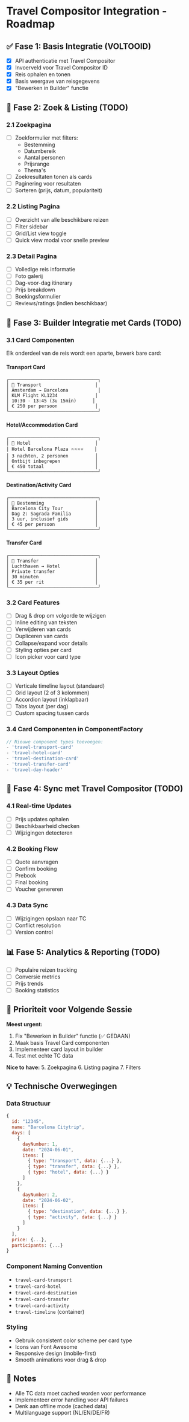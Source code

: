 # Travel Compositor Integration - Roadmap

## ✅ Fase 1: Basis Integratie (VOLTOOID)
- [x] API authenticatie met Travel Compositor
- [x] Invoerveld voor Travel Compositor ID
- [x] Reis ophalen en tonen
- [x] Basis weergave van reisgegevens
- [x] "Bewerken in Builder" functie

## 🚧 Fase 2: Zoek & Listing (TODO)

### 2.1 Zoekpagina
- [ ] Zoekformulier met filters:
  - Bestemming
  - Datumbereik
  - Aantal personen
  - Prijsrange
  - Thema's
- [ ] Zoekresultaten tonen als cards
- [ ] Paginering voor resultaten
- [ ] Sorteren (prijs, datum, populariteit)

### 2.2 Listing Pagina
- [ ] Overzicht van alle beschikbare reizen
- [ ] Filter sidebar
- [ ] Grid/List view toggle
- [ ] Quick view modal voor snelle preview

### 2.3 Detail Pagina
- [ ] Volledige reis informatie
- [ ] Foto galerij
- [ ] Dag-voor-dag itinerary
- [ ] Prijs breakdown
- [ ] Boekingsformulier
- [ ] Reviews/ratings (indien beschikbaar)

## 🎨 Fase 3: Builder Integratie met Cards (TODO)

### 3.1 Card Componenten
Elk onderdeel van de reis wordt een aparte, bewerk bare card:

#### Transport Card
```
┌─────────────────────────────────┐
│ 🛫 Transport                    │
│ Amsterdam → Barcelona           │
│ KLM Flight KL1234              │
│ 10:30 - 13:45 (3u 15min)      │
│ € 250 per persoon              │
└─────────────────────────────────┘
```

#### Hotel/Accommodation Card
```
┌─────────────────────────────────┐
│ 🏨 Hotel                        │
│ Hotel Barcelona Plaza ⭐⭐⭐⭐    │
│ 3 nachten, 2 personen          │
│ Ontbijt inbegrepen             │
│ € 450 totaal                   │
└─────────────────────────────────┘
```

#### Destination/Activity Card
```
┌─────────────────────────────────┐
│ 📍 Bestemming                   │
│ Barcelona City Tour            │
│ Dag 2: Sagrada Familia         │
│ 3 uur, inclusief gids          │
│ € 45 per persoon               │
└─────────────────────────────────┘
```

#### Transfer Card
```
┌─────────────────────────────────┐
│ 🚕 Transfer                     │
│ Luchthaven → Hotel             │
│ Private transfer               │
│ 30 minuten                     │
│ € 35 per rit                   │
└─────────────────────────────────┘
```

### 3.2 Card Features
- [ ] Drag & drop om volgorde te wijzigen
- [ ] Inline editing van teksten
- [ ] Verwijderen van cards
- [ ] Dupliceren van cards
- [ ] Collapse/expand voor details
- [ ] Styling opties per card
- [ ] Icon picker voor card type

### 3.3 Layout Opties
- [ ] Verticale timeline layout (standaard)
- [ ] Grid layout (2 of 3 kolommen)
- [ ] Accordion layout (inklapbaar)
- [ ] Tabs layout (per dag)
- [ ] Custom spacing tussen cards

### 3.4 Card Componenten in ComponentFactory
```javascript
// Nieuwe component types toevoegen:
- 'travel-transport-card'
- 'travel-hotel-card'
- 'travel-destination-card'
- 'travel-transfer-card'
- 'travel-day-header'
```

## 🔄 Fase 4: Sync met Travel Compositor (TODO)

### 4.1 Real-time Updates
- [ ] Prijs updates ophalen
- [ ] Beschikbaarheid checken
- [ ] Wijzigingen detecteren

### 4.2 Booking Flow
- [ ] Quote aanvragen
- [ ] Confirm booking
- [ ] Prebook
- [ ] Final booking
- [ ] Voucher genereren

### 4.3 Data Sync
- [ ] Wijzigingen opslaan naar TC
- [ ] Conflict resolution
- [ ] Version control

## 📊 Fase 5: Analytics & Reporting (TODO)
- [ ] Populaire reizen tracking
- [ ] Conversie metrics
- [ ] Prijs trends
- [ ] Booking statistics

## 🎯 Prioriteit voor Volgende Sessie

**Meest urgent:**
1. Fix "Bewerken in Builder" functie (✅ GEDAAN)
2. Maak basis Travel Card componenten
3. Implementeer card layout in builder
4. Test met echte TC data

**Nice to have:**
5. Zoekpagina
6. Listing pagina
7. Filters

## 💡 Technische Overwegingen

### Data Structuur
```javascript
{
  id: "12345",
  name: "Barcelona Citytrip",
  days: [
    {
      dayNumber: 1,
      date: "2024-06-01",
      items: [
        { type: "transport", data: {...} },
        { type: "transfer", data: {...} },
        { type: "hotel", data: {...} }
      ]
    },
    {
      dayNumber: 2,
      date: "2024-06-02",
      items: [
        { type: "destination", data: {...} },
        { type: "activity", data: {...} }
      ]
    }
  ],
  price: {...},
  participants: {...}
}
```

### Component Naming Convention
- `travel-card-transport`
- `travel-card-hotel`
- `travel-card-destination`
- `travel-card-transfer`
- `travel-card-activity`
- `travel-timeline` (container)

### Styling
- Gebruik consistent color scheme per card type
- Icons van Font Awesome
- Responsive design (mobile-first)
- Smooth animations voor drag & drop

## 📝 Notes
- Alle TC data moet cached worden voor performance
- Implementeer error handling voor API failures
- Denk aan offline mode (cached data)
- Multilanguage support (NL/EN/DE/FR)
